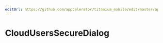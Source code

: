 ```yaml
---
editUrl: https://github.com/appcelerator/titanium_mobile/edit/master/apidoc/Modules/Cloud/Users/Users.yml
---
```

# CloudUsersSecureDialog

<TypeHeader/>

<ApiDocs/>
